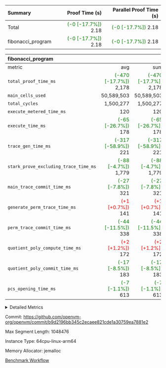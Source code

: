 | Summary | Proof Time (s) | Parallel Proof Time (s) |
|:---|---:|---:|
| Total | <span style='color: green'>(-0 [-17.7%])</span> 2.18 | <span style='color: green'>(-0 [-17.7%])</span> 2.18 |
| fibonacci_program | <span style='color: green'>(-0 [-17.7%])</span> 2.18 | <span style='color: green'>(-0 [-17.7%])</span> 2.18 |


| fibonacci_program |||||
|:---|---:|---:|---:|---:|
|metric|avg|sum|max|min|
| `total_proof_time_ms ` | <span style='color: green'>(-470 [-17.7%])</span> 2,178 | <span style='color: green'>(-470 [-17.7%])</span> 2,178 | <span style='color: green'>(-470 [-17.7%])</span> 2,178 | <span style='color: green'>(-470 [-17.7%])</span> 2,178 |
| `main_cells_used     ` |  50,589,503 |  50,589,503 |  50,589,503 |  50,589,503 |
| `total_cycles        ` |  1,500,277 |  1,500,277 |  1,500,277 |  1,500,277 |
| `execute_metered_time_ms` |  120 |  120 |  120 |  120 |
| `execute_time_ms     ` | <span style='color: green'>(-65 [-26.7%])</span> 178 | <span style='color: green'>(-65 [-26.7%])</span> 178 | <span style='color: green'>(-65 [-26.7%])</span> 178 | <span style='color: green'>(-65 [-26.7%])</span> 178 |
| `trace_gen_time_ms   ` | <span style='color: green'>(-317 [-58.9%])</span> 221 | <span style='color: green'>(-317 [-58.9%])</span> 221 | <span style='color: green'>(-317 [-58.9%])</span> 221 | <span style='color: green'>(-317 [-58.9%])</span> 221 |
| `stark_prove_excluding_trace_time_ms` | <span style='color: green'>(-88 [-4.7%])</span> 1,779 | <span style='color: green'>(-88 [-4.7%])</span> 1,779 | <span style='color: green'>(-88 [-4.7%])</span> 1,779 | <span style='color: green'>(-88 [-4.7%])</span> 1,779 |
| `main_trace_commit_time_ms` | <span style='color: green'>(-27 [-7.8%])</span> 321 | <span style='color: green'>(-27 [-7.8%])</span> 321 | <span style='color: green'>(-27 [-7.8%])</span> 321 | <span style='color: green'>(-27 [-7.8%])</span> 321 |
| `generate_perm_trace_time_ms` | <span style='color: red'>(+1 [+0.7%])</span> 141 | <span style='color: red'>(+1 [+0.7%])</span> 141 | <span style='color: red'>(+1 [+0.7%])</span> 141 | <span style='color: red'>(+1 [+0.7%])</span> 141 |
| `perm_trace_commit_time_ms` | <span style='color: green'>(-44 [-11.5%])</span> 338 | <span style='color: green'>(-44 [-11.5%])</span> 338 | <span style='color: green'>(-44 [-11.5%])</span> 338 | <span style='color: green'>(-44 [-11.5%])</span> 338 |
| `quotient_poly_compute_time_ms` | <span style='color: red'>(+2 [+1.2%])</span> 172 | <span style='color: red'>(+2 [+1.2%])</span> 172 | <span style='color: red'>(+2 [+1.2%])</span> 172 | <span style='color: red'>(+2 [+1.2%])</span> 172 |
| `quotient_poly_commit_time_ms` | <span style='color: green'>(-17 [-8.5%])</span> 183 | <span style='color: green'>(-17 [-8.5%])</span> 183 | <span style='color: green'>(-17 [-8.5%])</span> 183 | <span style='color: green'>(-17 [-8.5%])</span> 183 |
| `pcs_opening_time_ms ` | <span style='color: green'>(-7 [-1.1%])</span> 613 | <span style='color: green'>(-7 [-1.1%])</span> 613 | <span style='color: green'>(-7 [-1.1%])</span> 613 | <span style='color: green'>(-7 [-1.1%])</span> 613 |



<details>
<summary>Detailed Metrics</summary>

| group | num_segments | keygen_time_ms | fri.log_blowup | execute_metered_time_ms | commit_exe_time_ms |
| --- | --- | --- | --- | --- | --- |
| fibonacci_program | 1 | 275 | 1 | 120 | 5 | 

| group | air_name | quotient_deg | interactions | constraints |
| --- | --- | --- | --- | --- |
| fibonacci_program | AccessAdapterAir<16> | 2 | 5 | 12 | 
| fibonacci_program | AccessAdapterAir<2> | 2 | 5 | 12 | 
| fibonacci_program | AccessAdapterAir<32> | 2 | 5 | 12 | 
| fibonacci_program | AccessAdapterAir<4> | 2 | 5 | 12 | 
| fibonacci_program | AccessAdapterAir<8> | 2 | 5 | 12 | 
| fibonacci_program | BitwiseOperationLookupAir<8> | 2 | 2 | 4 | 
| fibonacci_program | MemoryMerkleAir<8> | 2 | 4 | 39 | 
| fibonacci_program | PersistentBoundaryAir<8> | 2 | 3 | 7 | 
| fibonacci_program | PhantomAir | 2 | 3 | 5 | 
| fibonacci_program | Poseidon2PeripheryAir<BabyBearParameters>, 1> | 2 | 1 | 286 | 
| fibonacci_program | ProgramAir | 1 | 1 | 4 | 
| fibonacci_program | RangeTupleCheckerAir<2> | 1 | 1 | 4 | 
| fibonacci_program | Rv32HintStoreAir | 2 | 18 | 28 | 
| fibonacci_program | VariableRangeCheckerAir | 1 | 1 | 4 | 
| fibonacci_program | VmAirWrapper<Rv32BaseAluAdapterAir, BaseAluCoreAir<4, 8> | 2 | 20 | 37 | 
| fibonacci_program | VmAirWrapper<Rv32BaseAluAdapterAir, LessThanCoreAir<4, 8> | 2 | 18 | 40 | 
| fibonacci_program | VmAirWrapper<Rv32BaseAluAdapterAir, ShiftCoreAir<4, 8> | 2 | 24 | 91 | 
| fibonacci_program | VmAirWrapper<Rv32BranchAdapterAir, BranchEqualCoreAir<4> | 2 | 11 | 20 | 
| fibonacci_program | VmAirWrapper<Rv32BranchAdapterAir, BranchLessThanCoreAir<4, 8> | 2 | 13 | 35 | 
| fibonacci_program | VmAirWrapper<Rv32CondRdWriteAdapterAir, Rv32JalLuiCoreAir> | 2 | 10 | 18 | 
| fibonacci_program | VmAirWrapper<Rv32JalrAdapterAir, Rv32JalrCoreAir> | 2 | 16 | 20 | 
| fibonacci_program | VmAirWrapper<Rv32LoadStoreAdapterAir, LoadSignExtendCoreAir<4, 8> | 2 | 18 | 33 | 
| fibonacci_program | VmAirWrapper<Rv32LoadStoreAdapterAir, LoadStoreCoreAir<4> | 2 | 17 | 40 | 
| fibonacci_program | VmAirWrapper<Rv32MultAdapterAir, DivRemCoreAir<4, 8> | 2 | 25 | 84 | 
| fibonacci_program | VmAirWrapper<Rv32MultAdapterAir, MulHCoreAir<4, 8> | 2 | 24 | 31 | 
| fibonacci_program | VmAirWrapper<Rv32MultAdapterAir, MultiplicationCoreAir<4, 8> | 2 | 19 | 19 | 
| fibonacci_program | VmAirWrapper<Rv32RdWriteAdapterAir, Rv32AuipcCoreAir> | 2 | 12 | 14 | 
| fibonacci_program | VmConnectorAir | 2 | 5 | 11 | 

| group | air_name | segment | rows | prep_cols | perm_cols | main_cols | cells |
| --- | --- | --- | --- | --- | --- | --- | --- |
| fibonacci_program | AccessAdapterAir<8> | 0 | 128 |  | 16 | 17 | 4,224 | 
| fibonacci_program | BitwiseOperationLookupAir<8> | 0 | 65,536 | 3 | 8 | 2 | 655,360 | 
| fibonacci_program | MemoryMerkleAir<8> | 0 | 512 |  | 16 | 32 | 24,576 | 
| fibonacci_program | PersistentBoundaryAir<8> | 0 | 128 |  | 12 | 20 | 4,096 | 
| fibonacci_program | PhantomAir | 0 | 1 |  | 12 | 6 | 18 | 
| fibonacci_program | Poseidon2PeripheryAir<BabyBearParameters>, 1> | 0 | 256 |  | 8 | 300 | 78,848 | 
| fibonacci_program | ProgramAir | 0 | 8,192 |  | 8 | 10 | 147,456 | 
| fibonacci_program | RangeTupleCheckerAir<2> | 0 | 524,288 | 2 | 8 | 1 | 4,718,592 | 
| fibonacci_program | Rv32HintStoreAir | 0 | 4 |  | 44 | 32 | 304 | 
| fibonacci_program | VariableRangeCheckerAir | 0 | 262,144 | 2 | 8 | 1 | 2,359,296 | 
| fibonacci_program | VmAirWrapper<Rv32BaseAluAdapterAir, BaseAluCoreAir<4, 8> | 0 | 1,048,576 |  | 52 | 36 | 92,274,688 | 
| fibonacci_program | VmAirWrapper<Rv32BaseAluAdapterAir, LessThanCoreAir<4, 8> | 0 | 524,288 |  | 40 | 37 | 40,370,176 | 
| fibonacci_program | VmAirWrapper<Rv32BranchAdapterAir, BranchEqualCoreAir<4> | 0 | 262,144 |  | 28 | 26 | 14,155,776 | 
| fibonacci_program | VmAirWrapper<Rv32BranchAdapterAir, BranchLessThanCoreAir<4, 8> | 0 | 8 |  | 32 | 32 | 512 | 
| fibonacci_program | VmAirWrapper<Rv32CondRdWriteAdapterAir, Rv32JalLuiCoreAir> | 0 | 131,072 |  | 28 | 18 | 6,029,312 | 
| fibonacci_program | VmAirWrapper<Rv32JalrAdapterAir, Rv32JalrCoreAir> | 0 | 32 |  | 36 | 28 | 2,048 | 
| fibonacci_program | VmAirWrapper<Rv32LoadStoreAdapterAir, LoadStoreCoreAir<4> | 0 | 128 |  | 52 | 41 | 11,904 | 
| fibonacci_program | VmAirWrapper<Rv32RdWriteAdapterAir, Rv32AuipcCoreAir> | 0 | 16 |  | 28 | 20 | 768 | 
| fibonacci_program | VmConnectorAir | 0 | 2 | 1 | 16 | 5 | 42 | 

| group | segment | trace_gen_time_ms | total_proof_time_ms | total_cycles | total_cells | stark_prove_excluding_trace_time_ms | quotient_poly_compute_time_ms | quotient_poly_commit_time_ms | perm_trace_commit_time_ms | pcs_opening_time_ms | main_trace_commit_time_ms | main_cells_used | generate_perm_trace_time_ms | execute_time_ms |
| --- | --- | --- | --- | --- | --- | --- | --- | --- | --- | --- | --- | --- | --- | --- |
| fibonacci_program | 0 | 221 | 2,178 | 1,500,277 | 160,837,996 | 1,779 | 172 | 183 | 338 | 613 | 321 | 50,589,503 | 141 | 178 | 

| group | segment | trace_height_constraint | weighted_sum | threshold |
| --- | --- | --- | --- | --- |
| fibonacci_program | 0 | 0 | 3,932,542 | 2,013,265,921 | 
| fibonacci_program | 0 | 1 | 10,749,400 | 2,013,265,921 | 
| fibonacci_program | 0 | 2 | 1,966,271 | 2,013,265,921 | 
| fibonacci_program | 0 | 3 | 10,749,532 | 2,013,265,921 | 
| fibonacci_program | 0 | 4 | 1,664 | 2,013,265,921 | 
| fibonacci_program | 0 | 5 | 640 | 2,013,265,921 | 
| fibonacci_program | 0 | 6 | 7,209,100 | 2,013,265,921 | 
| fibonacci_program | 0 | 7 |  | 2,013,265,921 | 
| fibonacci_program | 0 | 8 | 35,535,101 | 2,013,265,921 | 

</details>


Commit: https://github.com/openvm-org/openvm/commit/b9d2196bb345c2ecaee821cde1a30759ea7881e2

Max Segment Length: 1048476

Instance Type: 64cpu-linux-arm64

Memory Allocator: jemalloc

[Benchmark Workflow](https://github.com/openvm-org/openvm/actions/runs/15664315953)

